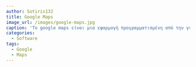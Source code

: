 ```yaml
---
author: Sotiris132
title: Google Maps
image_url: /images/google-maps.jpg
caption: 'Το google maps είναι μια εφαρμογή προγραμματισμένη από την γνωστή εταιρία Google που βοηθάει στο να μπορεί βρει κάποιος τον συντομότερο δρόμο για τον προορισμό του, αντί να ψάχνει στους χάρτες και να χάνετε μέσα σ'αυτούς.'
categories:
  - Software
tags: 
  - Google
  - Maps
---
```

